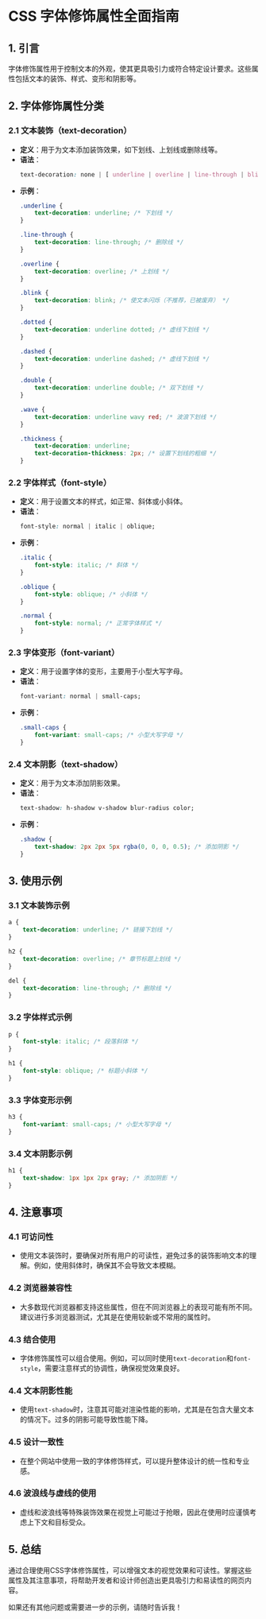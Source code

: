 # CSS 字体修饰属性全面指南

## 1. 引言
字体修饰属性用于控制文本的外观，使其更具吸引力或符合特定设计要求。这些属性包括文本的装饰、样式、变形和阴影等。

## 2. 字体修饰属性分类

### 2.1 文本装饰（text-decoration）
- **定义**：用于为文本添加装饰效果，如下划线、上划线或删除线等。
- **语法**：
  ```css
  text-decoration: none | [ underline | overline | line-through | blink | wave | dotted | dashed | double | solid ] [ color ] | text-decoration-thickness;
  ```
- **示例**：
  ```css
  .underline {
      text-decoration: underline; /* 下划线 */
  }

  .line-through {
      text-decoration: line-through; /* 删除线 */
  }

  .overline {
      text-decoration: overline; /* 上划线 */
  }

  .blink {
      text-decoration: blink; /* 使文本闪烁（不推荐，已被废弃） */
  }

  .dotted {
      text-decoration: underline dotted; /* 虚线下划线 */
  }

  .dashed {
      text-decoration: underline dashed; /* 虚线下划线 */
  }

  .double {
      text-decoration: underline double; /* 双下划线 */
  }

  .wave {
      text-decoration: underline wavy red; /* 波浪下划线 */
  }

  .thickness {
      text-decoration: underline;
      text-decoration-thickness: 2px; /* 设置下划线的粗细 */
  }
  ```

### 2.2 字体样式（font-style）
- **定义**：用于设置文本的样式，如正常、斜体或小斜体。
- **语法**：
  ```css
  font-style: normal | italic | oblique;
  ```
- **示例**：
  ```css
  .italic {
      font-style: italic; /* 斜体 */
  }

  .oblique {
      font-style: oblique; /* 小斜体 */
  }

  .normal {
      font-style: normal; /* 正常字体样式 */
  }
  ```

### 2.3 字体变形（font-variant）
- **定义**：用于设置字体的变形，主要用于小型大写字母。
- **语法**：
  ```css
  font-variant: normal | small-caps;
  ```
- **示例**：
  ```css
  .small-caps {
      font-variant: small-caps; /* 小型大写字母 */
  }
  ```

### 2.4 文本阴影（text-shadow）
- **定义**：用于为文本添加阴影效果。
- **语法**：
  ```css
  text-shadow: h-shadow v-shadow blur-radius color;
  ```
- **示例**：
  ```css
  .shadow {
      text-shadow: 2px 2px 5px rgba(0, 0, 0, 0.5); /* 添加阴影 */
  }
  ```

## 3. 使用示例

### 3.1 文本装饰示例
```css
a {
    text-decoration: underline; /* 链接下划线 */
}

h2 {
    text-decoration: overline; /* 章节标题上划线 */
}

del {
    text-decoration: line-through; /* 删除线 */
}
```

### 3.2 字体样式示例
```css
p {
    font-style: italic; /* 段落斜体 */
}

h1 {
    font-style: oblique; /* 标题小斜体 */
}
```

### 3.3 字体变形示例
```css
h3 {
    font-variant: small-caps; /* 小型大写字母 */
}
```

### 3.4 文本阴影示例
```css
h1 {
    text-shadow: 1px 1px 2px gray; /* 添加阴影 */
}
```

## 4. 注意事项

### 4.1 可访问性
- 使用文本装饰时，要确保对所有用户的可读性，避免过多的装饰影响文本的理解。例如，使用斜体时，确保其不会导致文本模糊。

### 4.2 浏览器兼容性
- 大多数现代浏览器都支持这些属性，但在不同浏览器上的表现可能有所不同。建议进行多浏览器测试，尤其是在使用较新或不常用的属性时。

### 4.3 结合使用
- 字体修饰属性可以组合使用。例如，可以同时使用`text-decoration`和`font-style`，需要注意样式的协调性，确保视觉效果良好。

### 4.4 文本阴影性能
- 使用`text-shadow`时，注意其可能对渲染性能的影响，尤其是在包含大量文本的情况下。过多的阴影可能导致性能下降。

### 4.5 设计一致性
- 在整个网站中使用一致的字体修饰样式，可以提升整体设计的统一性和专业感。

### 4.6 波浪线与虚线的使用
- 虚线和波浪线等特殊装饰效果在视觉上可能过于抢眼，因此在使用时应谨慎考虑上下文和目标受众。

## 5. 总结
通过合理使用CSS字体修饰属性，可以增强文本的视觉效果和可读性。掌握这些属性及其注意事项，将帮助开发者和设计师创造出更具吸引力和易读性的网页内容。

如果还有其他问题或需要进一步的示例，请随时告诉我！